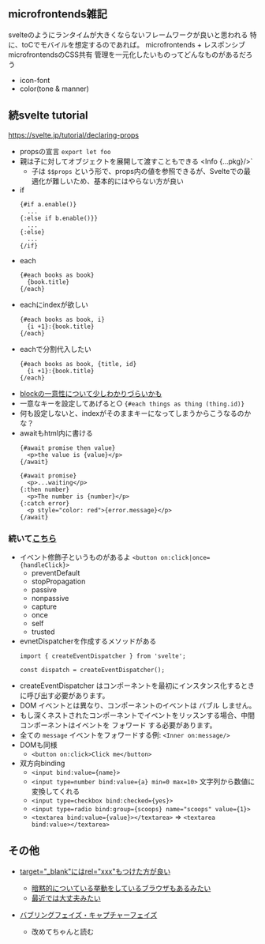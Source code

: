 ## microfrontends雑記
svelteのようにランタイムが大きくならないフレームワークが良いと思われる
特に、toCでモバイルを想定するのであれば。
microfrontends + レスポンシブ
microfrontendsのCSS共有
管理を一元化したいものってどんなものがあるだろう
- icon-font
- color(tone & manner)

## 続svelte tutorial
https://svelte.jp/tutorial/declaring-props
- propsの宣言 `export let foo`
- 親は子に対してオブジェクトを展開して渡すこともできる <Info {...pkg}/>`
  - 子は `$$props` という形で、props内の値を参照できるが、Svelteでの最適化が難しいため、基本的にはやらない方が良い
- if
  ```
  {#if a.enable()}
    ...
  {:else if b.enable()}}
    ...
  {:else}
    ...
  {/if}
  ```
- each
  ```
  {#each books as book}
    {book.title}
  {/each}
  ```
- eachにindexが欲しい
  ```
  {#each books as book, i}
    {i +1}:{book.title}
  {/each}
  ```
- eachで分割代入したい
  ```
  {#each books as book, {title, id}
    {i +1}:{book.title}
  {/each}
  ```
- [blockの一意性について少しわかりづらいかも](https://svelte.jp/tutorial/keyed-each-blocks)
- 一意なキーを設定してあげると○  `{#each things as thing (thing.id)}`
- 何も設定しないと、indexがそのままキーになってしまうからこうなるのかな？
- awaitもhtml内に書ける
  ```
  {#await promise then value}
    <p>the value is {value}</p>
  {/await}
  ```
  ```
  {#await promise}
  	<p>...waiting</p>
  {:then number}
  	<p>The number is {number}</p>
  {:catch error}
  	<p style="color: red">{error.message}</p>
  {/await}

  ```

### 続いて[こちら](https://svelte.jp/tutorial/dom-events)
- イベント修飾子というものがあるよ `<button on:click|once={handleClick}>`
  - preventDefault
  - stopPropagation
  - passive
  - nonpassive
  - capture
  - once
  - self
  - trusted
- evnetDispatcherを作成するメソッドがある
  ```
  import { createEventDispatcher } from 'svelte';
  
  const dispatch = createEventDispatcher();
  ```
- createEventDispatcher はコンポーネントを最初にインスタンス化するときに呼び出す必要があります。
- DOM イベントとは異なり、コンポーネントのイベントは バブル しません。
- もし深くネストされたコンポーネントでイベントをリッスンする場合、中間コンポーネントはイベントを フォワード する必要があります。
- 全ての `message` イベントをフォワードする例: `<Inner on:message/>`
- DOMも同様
  - `<button on:click>Click me</button>`
- 双方向binding
  - `<input bind:value={name}>`
  - `<input type=number bind:value={a} min=0 max=10>` 文字列から数値に変換してくれる
  - `<input type=checkbox bind:checked={yes}>`
  - `<input type=radio bind:group={scoops} name="scoops" value={1}>`
  - `<textarea bind:value={value}></textarea>` => `<textarea bind:value></textarea>`
  


## その他
- [target="_blank"にはrel="xxx"もつけた方が良い](https://blog.ojisan.io/noreferrer-noopener)
  - [暗黙的についている挙動をしているブラウザもあるみたい](https://developer.mozilla.org/ja/docs/Web/HTML/Element/a#%E3%83%96%E3%83%A9%E3%82%A6%E3%82%B6%E3%83%BC%E3%81%AE%E4%BA%92%E6%8F%9B%E6%80%A7)
  - [最近では大丈夫みたい](https://developer.mozilla.org/ja/docs/Web/HTML/Element/a#%E3%82%BB%E3%82%AD%E3%83%A5%E3%83%AA%E3%83%86%E3%82%A3%E3%81%A8%E3%83%97%E3%83%A9%E3%82%A4%E3%83%90%E3%82%B7%E3%83%BC)

- [バブリングフェイズ・キャプチャーフェイズ](https://developer.mozilla.org/en-US/docs/Learn/JavaScript/Building_blocks/Events#event_bubbling_and_capture)
  - 改めてちゃんと読む
